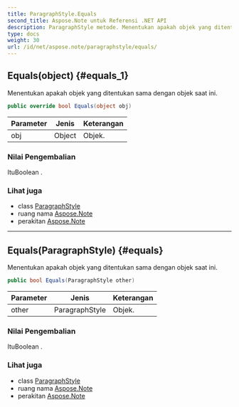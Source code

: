 ```yaml
---
title: ParagraphStyle.Equals
second_title: Aspose.Note untuk Referensi .NET API
description: ParagraphStyle metode. Menentukan apakah objek yang ditentukan sama dengan objek saat ini.
type: docs
weight: 30
url: /id/net/aspose.note/paragraphstyle/equals/
---
```

## Equals(object) {#equals_1}

Menentukan apakah objek yang ditentukan sama dengan objek saat ini.

```csharp
public override bool Equals(object obj)
```

| Parameter | Jenis | Keterangan |
| --- | --- | --- |
| obj | Object | Objek. |

### Nilai Pengembalian

ItuBoolean .

### Lihat juga

* class [ParagraphStyle](../)
* ruang nama [Aspose.Note](../../paragraphstyle/)
* perakitan [Aspose.Note](../../../)

---

## Equals(ParagraphStyle) {#equals}

Menentukan apakah objek yang ditentukan sama dengan objek saat ini.

```csharp
public bool Equals(ParagraphStyle other)
```

| Parameter | Jenis | Keterangan |
| --- | --- | --- |
| other | ParagraphStyle | Objek. |

### Nilai Pengembalian

ItuBoolean .

### Lihat juga

* class [ParagraphStyle](../)
* ruang nama [Aspose.Note](../../paragraphstyle/)
* perakitan [Aspose.Note](../../../)


